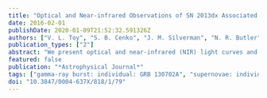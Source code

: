 ```yaml
---
title: "Optical and Near-infrared Observations of SN 2013dx Associated with GRB 130702A"
date: 2016-02-01
publishDate: 2020-01-09T21:52:32.591326Z
authors: ["V. L. Toy", "S. B. Cenko", "J. M. Silverman", "N. R. Butler", "A. Cucchiara", "A. M. Watson", "D. Bersier", "D. A. Perley", "R. Margutti", "E. Bellm", "J. S. Bloom", "Y. Cao", "J. I. Capone", "K. Clubb", "A. Corsi", "A. De Cia", "J. A. de Diego", "A. V. Filippenko", "O. D. Fox", "A. Gal-Yam", "N. Gehrels", "L. Georgiev", "J. J. González", "M. M. Kasliwal", "P. L. Kelly", "S. R. Kulkarni", "A. S. Kutyrev", "W. H. Lee", "J. X. Prochaska", "E. Ramirez-Ruiz", "M. G. Richer", "C. Román-Zúñiga", "L. Singer", "D. Stern", "E. Troja", "S. Veilleux"]
publication_types: ["2"]
abstract: "We present optical and near-infrared (NIR) light curves and optical spectra of SN 2013dx, associated with the nearby (redshift 0.145) gamma-ray burst GRB 130702A. The prompt isotropic gamma- ray energy released from GRB 130702A is measured to be E$_γ ,iso$=6.4$_-1.0$$^+1.3$× 10$^50$ erg (1 keV to 10 MeV in the rest frame), placing it intermediate between low-luminosity GRBs like GRB 980425/SN 1998bw and the broader cosmological population. We compare the observed g'r'I' z' light curves of SN 2013dx to a SN 1998bw template, finding that SN 2013dx evolves ̃20% faster (steeper rise time), with a comparable peak luminosity. Spectroscopically, SN 2013dx resembles other broad-lined SNe Ic, both associated with (SN 2006aj and SN 1998bw) and lacking (SN 1997ef, SN 2007I, and SN 2010ah) gamma-ray emission, with photospheric velocities around peak of ̃ 21,000 km s$^-1$. We construct a quasi-bolometric (g'r'$^I'z'y) light curve for SN 2013dx, only the fifth GRB- associated SN with extensive NIR coverage and the third with a bolometric light curve extending beyond Δ t&gt; 40 days. Together with the measured photospheric velocity, we derive basic explosion parameters using simple analytic models. We infer a <SUP>56$Ni mass of M$_Ni$=0.37+/- 0.01 M$_☉ $, an ejecta mass of M$_ej$=3.1+/- 0.1 M$_☉ $, and a kinetic energy of E$_K$=(8.2+/- 0.43)× 10$^51$ erg (statistical uncertainties only), consistent with previous GRB-associated supernovae. When considering the ensemble population of GRB-associated supernovae, we find no correlation between the mass of synthesized $^56$Ni and high- energy properties, despite clear predictions from numerical simulations that M$_Ni$ should correlate with the degree of asymmetry. On the other hand, M$_Ni$ clearly correlates with the kinetic energy of the supernova ejecta across a wide range of core-collapse events.</SUP>"
featured: false
publication: "*Astrophysical Journal*"
tags: ["gamma-ray burst: individual: GRB 130702A", "supernovae: individual: SN 2013dx", "Astrophysics - High Energy Astrophysical Phenomena"]
doi: "10.3847/0004-637X/818/1/79"
---
```


